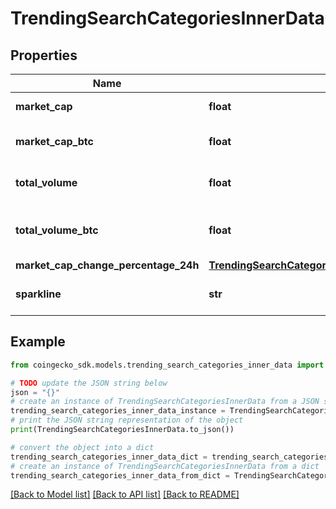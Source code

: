 # TrendingSearchCategoriesInnerData


## Properties

Name | Type | Description | Notes
------------ | ------------- | ------------- | -------------
**market_cap** | **float** | category market cap | [optional] 
**market_cap_btc** | **float** | category market cap in btc | [optional] 
**total_volume** | **float** | category total volume | [optional] 
**total_volume_btc** | **float** | category total volume in btc | [optional] 
**market_cap_change_percentage_24h** | [**TrendingSearchCategoriesInnerDataMarketCapChangePercentage24h**](TrendingSearchCategoriesInnerDataMarketCapChangePercentage24h.md) |  | [optional] 
**sparkline** | **str** | category sparkline image url | [optional] 

## Example

```python
from coingecko_sdk.models.trending_search_categories_inner_data import TrendingSearchCategoriesInnerData

# TODO update the JSON string below
json = "{}"
# create an instance of TrendingSearchCategoriesInnerData from a JSON string
trending_search_categories_inner_data_instance = TrendingSearchCategoriesInnerData.from_json(json)
# print the JSON string representation of the object
print(TrendingSearchCategoriesInnerData.to_json())

# convert the object into a dict
trending_search_categories_inner_data_dict = trending_search_categories_inner_data_instance.to_dict()
# create an instance of TrendingSearchCategoriesInnerData from a dict
trending_search_categories_inner_data_from_dict = TrendingSearchCategoriesInnerData.from_dict(trending_search_categories_inner_data_dict)
```
[[Back to Model list]](../README.md#documentation-for-models) [[Back to API list]](../README.md#documentation-for-api-endpoints) [[Back to README]](../README.md)


